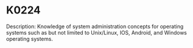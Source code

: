 # K0224
Description: Knowledge of system administration concepts for operating systems such as but not limited to Unix/Linux, IOS, Android, and Windows operating systems.

